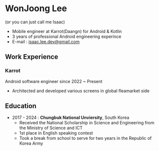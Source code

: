 # WonJoong Lee
(or you can just call me Isaac)
- Mobile engineer at Karrot(Daangn) for Android & Kotlin
- 3 years of professional Android engineering experince
- E-mail : isaac.lee.dev@gmail.com

## Work Experience
### Karrot
Android software engineer since 2022 ~ Present
- Architected and developed various screens in global fleamarket side

## Education
- 2017 - 2024 : **Chungbuk National Unviersity**, South Korea
   - Received the National Scholarship in Science and Engineering from the Ministry of Science and ICT
   - 1st place in English speaking contest
   - Took a break from school to serve for two years in the Republic of Korea Army
